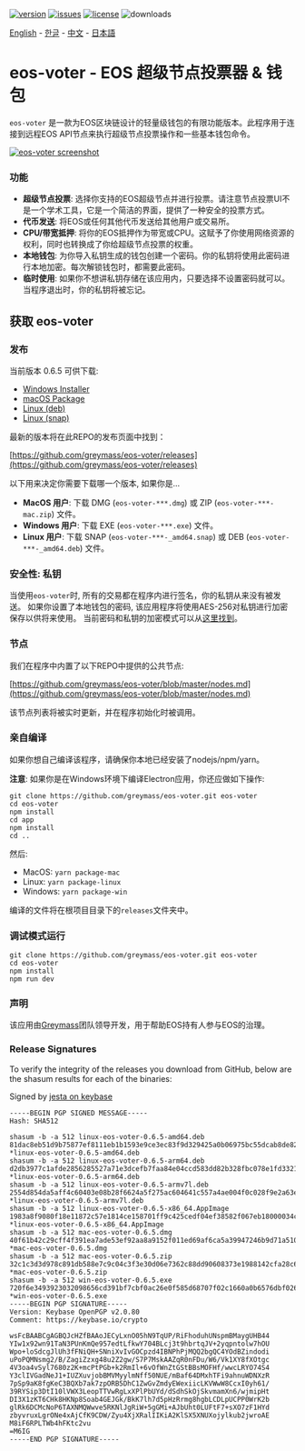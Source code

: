 [![version](https://img.shields.io/github/release/greymass/eos-voter/all.svg)](https://github.com/greymass/eos-voter/releases)
[![issues](https://img.shields.io/github/issues/greymass/eos-voter.svg)](https://github.com/greymass/eos-voter/issues)
[![license](https://img.shields.io/badge/license-MIT-blue.svg)](https://raw.githubusercontent.com/greymass/eos-voter/master/LICENSE)
![downloads](https://img.shields.io/github/downloads/greymass/eos-voter/total.svg)

[English](https://github.com/greymass/eos-voter/blob/master/README.md) - [한글](https://github.com/greymass/eos-voter/blob/master/README.kr.md) - [中文](https://github.com/greymass/eos-voter/blob/master/README.zh.md) - [日本語](https://github.com/greymass/eos-voter/blob/master/README.ja.md)

# eos-voter - EOS 超级节点投票器 & 钱包

`eos-voter` 是一款为EOS区块链设计的轻量级钱包的有限功能版本。此程序用于连接到远程EOS API节点来执行超级节点投票操作和一些基本钱包命令。

[![eos-voter screenshot](https://raw.githubusercontent.com/greymass/eos-voter/master/eos-voter.png)](https://raw.githubusercontent.com/greymass/eos-voter/master/eos-voter.png)

### 功能

- **超级节点投票**: 选择你支持的EOS超级节点并进行投票。请注意节点投票UI不是一个学术工具，它是一个简洁的界面，提供了一种安全的投票方式。
- **代币发送**: 将EOS或任何其他代币发送给其他用户或交易所。
- **CPU/带宽抵押**: 将你的EOS抵押作为带宽或CPU。这赋予了你使用网络资源的权利，同时也转换成了你给超级节点投票的权重。
- **本地钱包**: 为你导入私钥生成的钱包创建一个密码。你的私钥将使用此密码进行本地加密。每次解锁钱包时，都需要此密码。
- **临时使用**: 如果你不想讲私钥存储在该应用内，只要选择不设置密码就可以。当程序退出时，你的私钥将被忘记。

## 获取 eos-voter

### 发布

当前版本 0.6.5 可供下载:

- [Windows Installer](https://github.com/greymass/eos-voter/releases/download/v0.6.5/win-eos-voter-0.6.5.exe)
- [macOS Package](https://github.com/greymass/eos-voter/releases/download/v0.6.5/mac-eos-voter-0.6.5.dmg)
- [Linux (deb)](https://github.com/greymass/eos-voter/releases/download/v0.6.5/linux-eos-voter-0.6.5-amd64.deb)
- [Linux (snap)](https://github.com/greymass/eos-voter/releases/download/v0.6.5/linux-eos-voter-0.6.5-amd64.snap)

最新的版本将在此REPO的发布页面中找到：

[https://github.com/greymass/eos-voter/releases](https://github.com/greymass/eos-voter/releases)

以下用来决定你需要下载哪一个版本, 如果你是...

- **MacOS 用户**: 下载 DMG (`eos-voter-***.dmg`) 或 ZIP (`eos-voter-***-mac.zip`) 文件。
- **Windows 用户**: 下载 EXE (`eos-voter-***.exe`) 文件。
- **Linux 用户**: 下载 SNAP (`eos-voter-***-_amd64.snap`) 或 DEB (`eos-voter-***-_amd64.deb`) 文件。

### 安全性: 私钥

当使用`eos-voter`时, 所有的交易都在程序内进行签名，你的私钥从来没有被发送。 如果你设置了本地钱包的密码, 该应用程序将使用AES-256对私钥进行加密保存以供将来使用。 当前密码和私钥的加密模式可以从[这里找到](https://github.com/aaroncox/eos-voter/blob/master/app/shared/actions/wallet.js#L71-L86)。

### 节点

我们在程序中内置了以下REPO中提供的公共节点:

[https://github.com/greymass/eos-voter/blob/master/nodes.md](https://github.com/greymass/eos-voter/blob/master/nodes.md)

该节点列表将被实时更新，并在程序初始化时被调用。

### 亲自编译

如果你想自己编译该程序，请确保你本地已经安装了nodejs/npm/yarn。

**注意**: 如果你是在Windows环境下编译Electron应用，你还应做如下操作:

```
git clone https://github.com/greymass/eos-voter.git eos-voter
cd eos-voter
npm install
cd app
npm install
cd ..
```

然后:

- MacOS: `yarn package-mac`
- Linux: `yarn package-linux`
- Windows: `yarn package-win`

编译的文件将在根项目目录下的`releases`文件夹中。

### 调试模式运行

```
git clone https://github.com/greymass/eos-voter.git eos-voter
cd eos-voter
npm install
npm run dev
```

### 声明

该应用由[Greymass](https://greymass.com)团队领导开发，用于帮助EOS持有人参与EOS的治理。

### Release Signatures

To verify the integrity of the releases you download from GitHub, below are the shasum results for each of the binaries:

Signed by [jesta on keybase](https://keybase.io/jesta)

```
-----BEGIN PGP SIGNED MESSAGE-----
Hash: SHA512

shasum -b -a 512 linux-eos-voter-0.6.5-amd64.deb
81dac8eb51d9b75877ef8111eb1b1593e9ce3ec83f9d329425a0b06975bc55dcab8de82db37aa45a70d32372dd87e20c560a815783dd58a195c497be0aa0f089 *linux-eos-voter-0.6.5-amd64.deb
shasum -b -a 512 linux-eos-voter-0.6.5-arm64.deb
d2db3977c1afde2856285527a71e3dcefb7faa84e04ccd583dd82b328fbc078e1fd3321b1f9c8ad18196c558bc46565193f3826b600491954b09e91d2c785421 *linux-eos-voter-0.6.5-arm64.deb
shasum -b -a 512 linux-eos-voter-0.6.5-armv7l.deb
2554d854da5aff4c60403e08b28f6624a5f275ac604641c557a4ae004f0c028f9e2a63ebf431dd04aecaec99588a83f2cab828b6017ea47a89bfa14febef4a08 *linux-eos-voter-0.6.5-armv7l.deb
shasum -b -a 512 linux-eos-voter-0.6.5-x86_64.AppImage
1983a8f9080f18e11872c57e1814ce158701ff9c425cedf04ef38582f067eb18000034c04d1a46a16cee11cba9eb5fa2704f996ea1bbe4ad1c47b4046fa8b76e *linux-eos-voter-0.6.5-x86_64.AppImage
shasum -b -a 512 mac-eos-voter-0.6.5.dmg
40f61b42c29cff4f391ea7ade53ef92aa8a9152f011ed69af6ca5a39947246b9d71a510df78ed1775f59e07b9b8f5afd4374d74017523eabe4d4041eb86d887f *mac-eos-voter-0.6.5.dmg
shasum -b -a 512 mac-eos-voter-0.6.5.zip
32c1c3d3d978c891db588e7c9c04c3f3e30d06e7362c88dd90608373e1988142cfa28c6f361b2c27f0fb53a705ae2f8871d57a03da15da651895ec1c44da2a66 *mac-eos-voter-0.6.5.zip
shasum -b -a 512 win-eos-voter-0.6.5.exe
720f6e3493923032098656cd391bf7cbf0ac26e0f585d68707f02c1660a0b6576dbf02646f2fafa8b7173a81a9f3d6480bbfdcde3e14184aab22b791aeab079e *win-eos-voter-0.6.5.exe
-----BEGIN PGP SIGNATURE-----
Version: Keybase OpenPGP v2.0.80
Comment: https://keybase.io/crypto

wsFcBAABCgAGBQJcHZfBAAoJECyLxnO05hN9TqUP/RiFhoduhUNspmBMaygUHB44
YIw1x92wn91TaN3PUnKmQe957edtLfkwY704BLcj3t9hbrtqJV+2yqpntolw7hOU
Wpo+loSdcgJlUh3fFNiQH+SNniXvIvGOCpzd4IBNPhPjMQQ2bgQC4YOdBZindodi
uPoPQMNsmg2/B/ZagiZzxg48u2Z2gw/S7P7MskAAZqR0nFDu/W6/Vk1XY8fXOtgc
4V3oa4vSyl7680z2K+mcPtPGb+k2RmIl+6vOfWnZtGStBBsMOFHf/wwcLRYO74S4
Y3clIVGadNeJ1+IUZXuvjobBMVMyylmNff50NUE/mBaf64DMxhTFi9ahnuWDNXzR
7pSp9aK8fgKeC3BQXb7ak7zpORB5DhC1ZwGvZmdyEWexiicLKVWwW8CcxI0yh61/
39RYSip3DtI10lVWX3LeopTTVwRgLxXPlPbUYd/dSdhSkOjSkvmamXn6/wjmipHt
DI3X1zKT6CHk8HKNp8Soab4GEJGk/BkK7lh7d5pHzRrmg8hgbLCDLpUCPP0WrK2b
glRk6DCMcNoP6TAXNMQWwve5RKNlJgRiW+5gGMi+AJbUht0LUFtF7+sXO7zF1HYd
zbyvruxLgrONe4xAjCfK9CDW/Zyu4XjXRalIIKiA2KlSX5XNUXojylkub2jwroAE
M8iF6RPLTWb4hFKtc2vu
=M6IG
-----END PGP SIGNATURE-----
```
